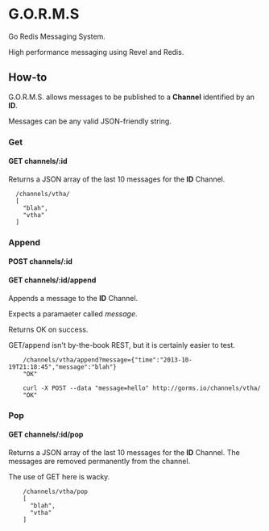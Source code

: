 G.O.R.M.S
=========

Go Redis Messaging System.

High performance messaging using Revel and Redis.


How-to
---------
G.O.R.M.S. allows messages to be published to a **Channel** identified by an **ID**.

Messages can be any valid JSON-friendly string. 

### Get
#### GET channels/:id

Returns a JSON array of the last 10 messages for the **ID** Channel.

```
  /channels/vtha/
  [
    "blah",
    "vtha"
  ]
```

### Append
#### POST channels/:id
#### GET channels/:id/append

Appends a message to the **ID** Channel.

Expects a paramaeter called *message*.

Returns OK on success.

GET/append isn't by-the-book REST, but it is certainly easier to test.


```
    /channels/vtha/append?message={"time":"2013-10-19T21:18:45","message":"blah"}
    "OK"
  
    curl -X POST --data "message=hello" http://gorms.io/channels/vtha/
    "OK"
```

### Pop
#### GET channels/:id/pop

Returns a JSON array of the last 10 messages for the **ID** Channel.
The messages are removed permanently from the channel.

The use of GET here is wacky.

```
    /channels/vtha/pop
    [
      "blah",
      "vtha"
    ]
```


